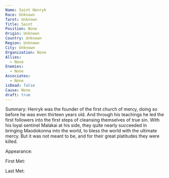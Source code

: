 ```yaml
---
Name: Saint Henryk
Race: Unknown
Tarot: Unknown
Title: Saint
Position: None
Origin: Unknown
Country: Unknown
Region: Unknown
City: Unknown
Organization: None
Allies:
  - None
Enemies:
  - None
Associates:
  - None
isDead: false
Cause: None
draft: true
---
```

Summary:
Henryk was the founder of the first church of mercy, doing so before he was even thirteen years old. And through his teachings he led the first followers into the first steps of cleansing themselves of true sin. With his loyal sentinel Malakai at his side, they quite nearly succeeded in bringing Maodokonna into the world, to bless the world with the ultimate mercy. But it was not meant to be, and for their great platitudes they were killed.

Appearance: 

First Met: 

Last Met: 